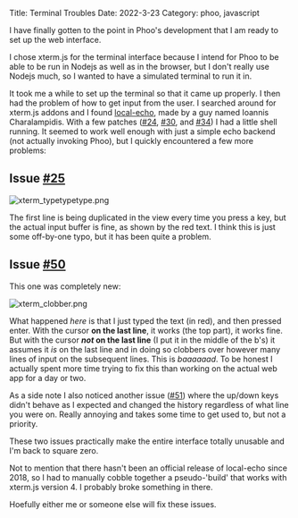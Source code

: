 Title: Terminal Troubles
Date: 2022-3-23
Category: phoo, javascript

I have finally gotten to the point in Phoo's development that I am ready to set up the web interface.

I chose xterm.js for the terminal interface because I intend for Phoo to be able to be run in Nodejs as well as in the browser, but I don't really use Nodejs much, so I wanted to have a simulated terminal to run it in.

It took me a while to set up the terminal so that it came up properly. I then had the problem of how to get input from the user. I searched around for xterm.js addons and I found [local-echo](https://github.com/wavesoft/local-echo), made by a guy named Ioannis Charalampidis. With a few patches ([#24](https://github.com/wavesoft/local-echo/issues/24), [#30](https://github.com/wavesoft/local-echo/issues/30), and [#34](https://github.com/wavesoft/local-echo/issues/34)) I had a little shell running. It seemed to work well enough with just a simple echo backend (not actually invoking Phoo), but I quickly encountered a few more problems:

## Issue [#25](https://github.com/wavesoft/local-echo/issues/25)

![xterm_typetypetype.png]({static}/images/xterm_typetypetype.png)

The first line is being duplicated in the view every time you press a key, but the actual input buffer is fine, as shown by the red text. I think this is just some off-by-one typo, but it has been quite a problem.

## Issue [#50](https://github.com/wavesoft/local-echo/issues/50)

This one was completely new:

![xterm_clobber.png]({static}/images/xterm_clobber.png)

What happened *here* is that I just typed the text (in red), and then pressed enter. With the cursor **on the last line**, it works (the top part), it works fine. But with the cursor ***not* on the last line** (I put it in the middle of the b's) it assumes it *is* on the last line and in doing so clobbers over however many lines of input on the subsequent lines. This is *baaaaaad*. To be honest I actually spent more time trying to fix this than working on the actual web app for a day or two.

As a side note I also noticed another issue ([#51](https://github.com/wavesoft/local-echo/issues/51)) where the up/down keys didn't behave as I expected and changed the history regardless of what line you were on. Really annoying and takes some time to get used to, but not a priority.

These two issues practically make the entire interface totally unusable and I'm back to square zero.

Not to mention that there hasn't been an official release of local-echo since 2018, so I had to manually cobble together a pseudo-'build' that works with xterm.js version 4. I probably broke something in there.

Hoefully either me or someone else will fix these issues.
